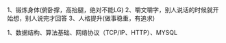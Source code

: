 1、锻炼身体(俯卧撑，高抬腿，绝对不能LG)
2、嚼文嚼字，别人说话的时候就开始想，别人说完才回答
3、人格提升(做事稳重，有追求)



1、数据结构、算法基础、网络协议（TCP/IP、HTTP）、MYSQL









